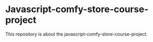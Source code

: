 # Javascript-comfy-store-course-project
This repository is about the javascript-comfy-store-course-project.
